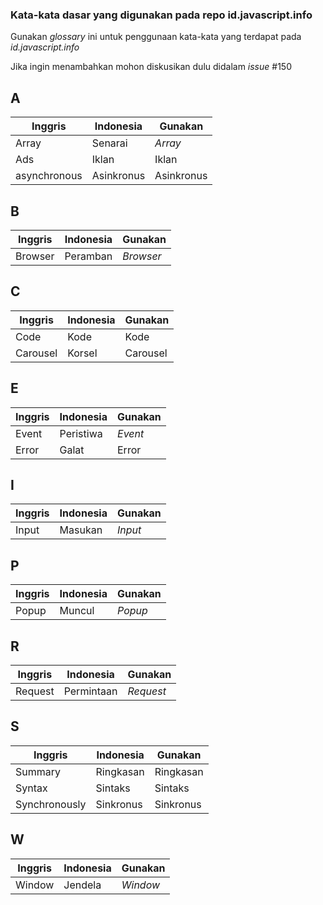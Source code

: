 ### Kata-kata dasar yang digunakan pada repo id.javascript.info
Gunakan _glossary_ ini untuk penggunaan kata-kata yang terdapat pada _id.javascript.info_

Jika ingin menambahkan mohon diskusikan dulu didalam _issue_ #150

## A
Inggris | Indonesia | Gunakan
------- | --------- | -------
Array   | Senarai   | _Array_
Ads     | Iklan     | Iklan
asynchronous | Asinkronus | Asinkronus

## B
Inggris | Indonesia | Gunakan
------- | --------- | -------
Browser | Peramban  | _Browser_

## C
Inggris | Indonesia | Gunakan
------- | --------- | -------
Code    | Kode      | Kode
Carousel| Korsel    | Carousel


## E
Inggris | Indonesia | Gunakan
------- | --------- | -------
Event   | Peristiwa | _Event_
Error   | Galat     | Error

## I
Inggris | Indonesia | Gunakan
------- | --------- | -------
Input   | Masukan   | _Input_

## P
Inggris | Indonesia | Gunakan
------- | --------- | -------
Popup   | Muncul    | _Popup_

## R
Inggris | Indonesia | Gunakan
------- | --------- | -------
Request | Permintaan| _Request_

## S
Inggris | Indonesia | Gunakan
------- | --------- | -------
Summary | Ringkasan | Ringkasan
Syntax  | Sintaks   | Sintaks
Synchronously | Sinkronus | Sinkronus

## W
Inggris | Indonesia | Gunakan
------- | --------- | -------
Window  | Jendela   | _Window_

